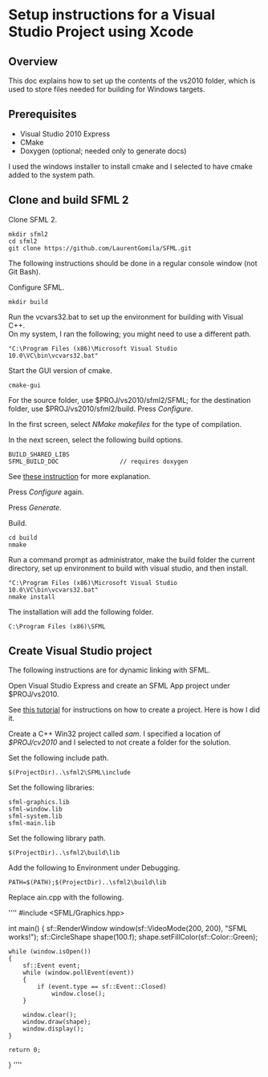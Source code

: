 # Setup instructions for a Visual Studio Project using Xcode

## Overview

This doc explains how to set up the contents of the vs2010 folder,
which is used to store files needed for building for Windows targets.

## Prerequisites

- Visual Studio 2010 Express
- CMake
- Doxygen (optional; needed only to generate docs)

I used the windows installer to install cmake and I selected to have cmake added to the system path.

## Clone and build SFML 2

Clone SFML 2.

    mkdir sfml2
    cd sfml2
    git clone https://github.com/LaurentGomila/SFML.git

The following instructions should be done in a regular console window
(not Git Bash).
	
Configure SFML.

    mkdir build

Run the vcvars32.bat to set up the environment for building with Visual C++.  
On my system, I ran the following; you might need to use a different path.

    "C:\Program Files (x86)\Microsoft Visual Studio 10.0\VC\bin\vcvars32.bat"
	
Start the GUI version of cmake.

    cmake-gui

For the source folder, use $PROJ/vs2010/sfml2/SFML; 
for the destination folder, use $PROJ/vs2010/sfml2/build.
Press _Configure_.

In the first screen, select _NMake makefiles_ for the type of compilation.

In the next screen, select the following build options.

    BUILD_SHARED_LIBS
    SFML_BUILD_DOC                 // requires doxygen

See [these instruction](http://www.sfml-dev.org/tutorials/2.0/compile-with-cmake.php) 
for more explanation.

Press _Configure_ again.
 
Press _Generate_.
 
Build.

    cd build
    nmake
	
Run a command prompt as administrator, make the build folder
the current directory, set up environment to build with
visual studio, and then install.
	
	"C:\Program Files (x86)\Microsoft Visual Studio 10.0\VC\bin\vcvars32.bat"
    nmake install

The installation will add the following folder.

    C:\Program Files (x86)\SFML

	
## Create Visual Studio project

The following instructions are for dynamic linking with SFML.

Open Visual Studio Express and create an SFML App project under $PROJ/vs2010.

See [this tutorial](http://sfml-dev.org/tutorials/2.0/start-vc.php) for instructions on how to
create a project.  Here is how I did it.

Create a C++ Win32 project called _sam_.  I specified a location of _$PROJ/cv2010_
and I selected to not create a folder for the solution.
	
Set the following include path.

    $(ProjectDir)..\sfml2\SFML\include

Set the following libraries:

    sfml-graphics.lib
	sfml-window.lib
	sfml-system.lib
	sfml-main.lib

Set the following library path.
	
	$(ProjectDir)..\sfml2\build\lib

Add the following to Environment under Debugging.

    PATH=$(PATH);$(ProjectDir)..\sfml2\build\lib
	
Replace ain.cpp with the following.

''''
#include <SFML/Graphics.hpp>

int main()
{
    sf::RenderWindow window(sf::VideoMode(200, 200), "SFML works!");
    sf::CircleShape shape(100.f);
    shape.setFillColor(sf::Color::Green);

    while (window.isOpen())
    {
        sf::Event event;
        while (window.pollEvent(event))
        {
            if (event.type == sf::Event::Closed)
                window.close();
        }

        window.clear();
        window.draw(shape);
        window.display();
    }

    return 0;
}
''''

